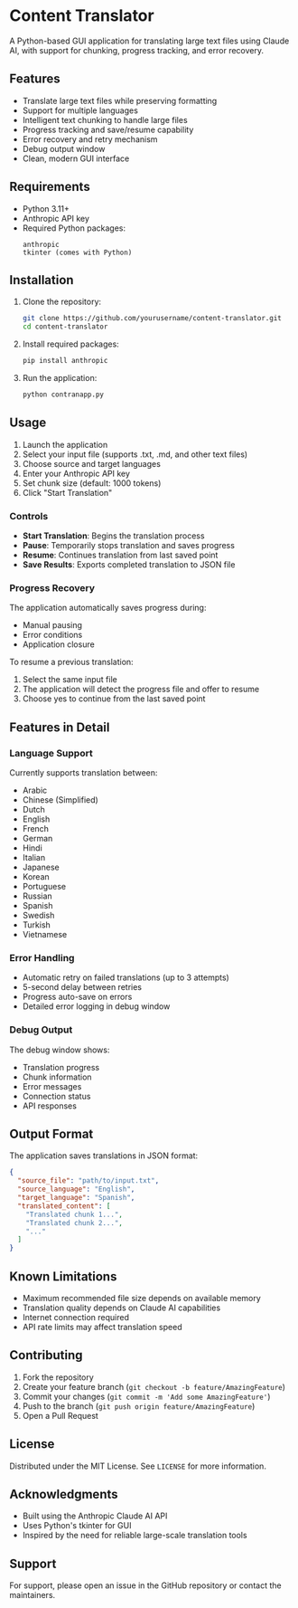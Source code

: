 # Content Translator

A Python-based GUI application for translating large text files using Claude AI, with support for chunking, progress tracking, and error recovery.

## Features

- Translate large text files while preserving formatting
- Support for multiple languages
- Intelligent text chunking to handle large files
- Progress tracking and save/resume capability
- Error recovery and retry mechanism
- Debug output window
- Clean, modern GUI interface

## Requirements

- Python 3.11+
- Anthropic API key
- Required Python packages:
  ```
  anthropic
  tkinter (comes with Python)
  ```

## Installation

1. Clone the repository:
   ```bash
   git clone https://github.com/yourusername/content-translator.git
   cd content-translator
   ```

2. Install required packages:
   ```bash
   pip install anthropic
   ```

3. Run the application:
   ```bash
   python contranapp.py
   ```

## Usage

1. Launch the application
2. Select your input file (supports .txt, .md, and other text files)
3. Choose source and target languages
4. Enter your Anthropic API key
5. Set chunk size (default: 1000 tokens)
6. Click "Start Translation"

### Controls

- **Start Translation**: Begins the translation process
- **Pause**: Temporarily stops translation and saves progress
- **Resume**: Continues translation from last saved point
- **Save Results**: Exports completed translation to JSON file

### Progress Recovery

The application automatically saves progress during:
- Manual pausing
- Error conditions
- Application closure

To resume a previous translation:
1. Select the same input file
2. The application will detect the progress file and offer to resume
3. Choose yes to continue from the last saved point

## Features in Detail

### Language Support

Currently supports translation between:
- Arabic
- Chinese (Simplified)
- Dutch
- English
- French
- German
- Hindi
- Italian
- Japanese
- Korean
- Portuguese
- Russian
- Spanish
- Swedish
- Turkish
- Vietnamese

### Error Handling

- Automatic retry on failed translations (up to 3 attempts)
- 5-second delay between retries
- Progress auto-save on errors
- Detailed error logging in debug window

### Debug Output

The debug window shows:
- Translation progress
- Chunk information
- Error messages
- Connection status
- API responses

## Output Format

The application saves translations in JSON format:
```json
{
  "source_file": "path/to/input.txt",
  "source_language": "English",
  "target_language": "Spanish",
  "translated_content": [
    "Translated chunk 1...",
    "Translated chunk 2...",
    "..."
  ]
}
```

## Known Limitations

- Maximum recommended file size depends on available memory
- Translation quality depends on Claude AI capabilities
- Internet connection required
- API rate limits may affect translation speed

## Contributing

1. Fork the repository
2. Create your feature branch (`git checkout -b feature/AmazingFeature`)
3. Commit your changes (`git commit -m 'Add some AmazingFeature'`)
4. Push to the branch (`git push origin feature/AmazingFeature`)
5. Open a Pull Request

## License

Distributed under the MIT License. See `LICENSE` for more information.

## Acknowledgments

- Built using the Anthropic Claude AI API
- Uses Python's tkinter for GUI
- Inspired by the need for reliable large-scale translation tools

## Support

For support, please open an issue in the GitHub repository or contact the maintainers.
